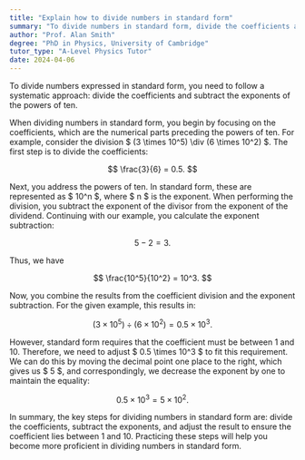 ```yaml
---
title: "Explain how to divide numbers in standard form"
summary: "To divide numbers in standard form, divide the coefficients and subtract the exponents of the powers of ten."
author: "Prof. Alan Smith"
degree: "PhD in Physics, University of Cambridge"
tutor_type: "A-Level Physics Tutor"
date: 2024-04-06
---
```


To divide numbers expressed in standard form, you need to follow a systematic approach: divide the coefficients and subtract the exponents of the powers of ten.

When dividing numbers in standard form, you begin by focusing on the coefficients, which are the numerical parts preceding the powers of ten. For example, consider the division $ (3 \times 10^5) \div (6 \times 10^2) $. The first step is to divide the coefficients: 

$$
\frac{3}{6} = 0.5.
$$

Next, you address the powers of ten. In standard form, these are represented as $ 10^n $, where $ n $ is the exponent. When performing the division, you subtract the exponent of the divisor from the exponent of the dividend. Continuing with our example, you calculate the exponent subtraction:

$$
5 - 2 = 3.
$$ 

Thus, we have 

$$
\frac{10^5}{10^2} = 10^3.
$$ 

Now, you combine the results from the coefficient division and the exponent subtraction. For the given example, this results in:

$$
(3 \times 10^5) \div (6 \times 10^2) = 0.5 \times 10^3.
$$ 

However, standard form requires that the coefficient must be between 1 and 10. Therefore, we need to adjust $ 0.5 \times 10^3 $ to fit this requirement. We can do this by moving the decimal point one place to the right, which gives us $ 5 $, and correspondingly, we decrease the exponent by one to maintain the equality:

$$
0.5 \times 10^3 = 5 \times 10^2.
$$ 

In summary, the key steps for dividing numbers in standard form are: divide the coefficients, subtract the exponents, and adjust the result to ensure the coefficient lies between 1 and 10. Practicing these steps will help you become more proficient in dividing numbers in standard form.
    